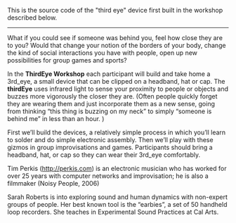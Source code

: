 This is the source code of the "third eye" device first built in the workshop described below. 

----------------------

What if you could see if someone was behind you, feel how close they are to you? Would that change your notion of the borders of your body, change the kind of social interactions you have with people, open up new possibilities for group games and sports?

In the **ThirdEye Workshop** each participant will build and take home a 3rd_eye, a small device that can be clipped on a headband, hat or cap. The **thirdEye** uses infrared light to sense your proximity to people or objects and buzzes more vigorously the closer they are. (Often people quickly forget they are wearing them and just incorporate them as a new sense, going from thinking “this thing is buzzing on my neck” to simply “someone is behind me” in less than an hour. )

First we’ll build the devices, a relatively simple process in which you’ll learn to solder and do simple electronic assembly. Then we’ll play with these gizmos in group improvisations and games. Participants should bring a headband, hat, or cap so they can wear their 3rd_eye comfortably.

Tim Perkis (http://perkis.com) is an electronic musician who has worked for over 25 years with computer networks and improvisation; he is also a filmmaker (Noisy People, 2006)

Sarah Roberts is into exploring sound and human dynamics with non-expert groups of people. Her best known tool is the “earbies”, a set of 50 handheld loop recorders. She teaches in Experimental Sound Practices at Cal Arts.